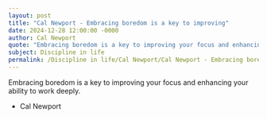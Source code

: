 ```yaml
---
layout: post
title: "Cal Newport - Embracing boredom is a key to improving"
date: 2024-12-28 12:00:00 -0000
author: Cal Newport
quote: "Embracing boredom is a key to improving your focus and enhancing your ability to work deeply."
subject: Discipline in life
permalink: /Discipline in life/Cal Newport/Cal Newport - Embracing boredom is a key to improving
---
```


Embracing boredom is a key to improving your focus and enhancing your ability to work deeply.

- Cal Newport
